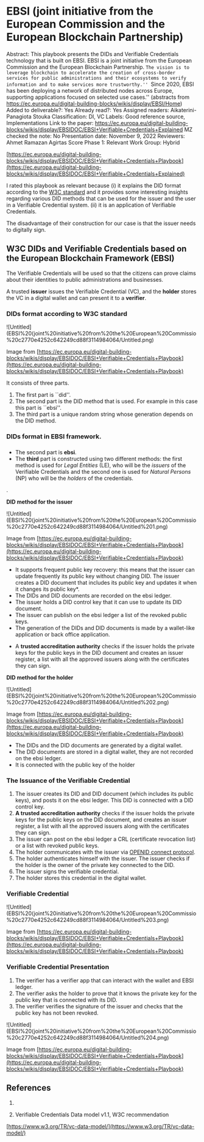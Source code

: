 # EBSI (joint initiative from the European Commission and the European Blockchain Partnership)

Abstract: This playbook presents the DIDs and Verifiable Credentials technology that is built on EBSI. 
EBSI is a joint initiative from the European Commission and the European Blockchain Partnership. ``The vision is to leverage blockchain to accelerate the creation of cross-border services for public administrations and their ecosystems to verify information and to make services more trustworthy.''
``Since 2020, EBSI has been deploying a network of distributed nodes across Europe, supporting applications focused on selected use cases.''  (abstracts from https://ec.europa.eu/digital-building-blocks/wikis/display/EBSI/Home)
Added to deliverable?: Yes
Already read?: Yes
Assigned readers: Aikaterini-Panagiota Stouka
Classification: DI, VC
Labels: Good reference source, Implementations
Link to the paper: https://ec.europa.eu/digital-building-blocks/wikis/display/EBSIDOC/EBSI+Verifiable+Credentials+Explained
MZ checked the note: No
Presentation date: November 9, 2022
Reviewers: Ahmet Ramazan Agirtas
Score Phase 1: Relevant
Work Group: Hybrid

[https://ec.europa.eu/digital-building-blocks/wikis/display/EBSIDOC/EBSI+Verifiable+Credentials+Playbook](https://ec.europa.eu/digital-building-blocks/wikis/display/EBSIDOC/EBSI+Verifiable+Credentials+Explained)

I rated this playbook as relevant because (i) it explains the DID format according to the [W3C standard](https://www.w3.org/TR/vc-data-model/) and it provides some interesting insights regarding various DID methods that can be used for the issuer and the user in a Verifiable Credential system. (ii) it is an application of Verifiable Credentials.

The disadvantage of their construction for our case is that the issuer needs to digitally sign.

## W3C DIDs and Verifiable Credentials based on the European Blockchain Framework (EBSI)

The Verifiable Credentials will be used so that the citizens can prove claims about their identities to public administrations and businesses.

A trusted **issuer** issues the Verifiable Credential (VC), and the **holder** stores the VC in a digital wallet and can present it to a **verifier**.

### DIDs format according to W3C standard

![Untitled](EBSI%20(joint%20initiative%20from%20the%20European%20Commissio%20c2770e4252c642249cd88f3114984064/Untitled.png)

 Image from [https://ec.europa.eu/digital-building-blocks/wikis/display/EBSIDOC/EBSI+Verifiable+Credentials+Playbook](https://ec.europa.eu/digital-building-blocks/wikis/display/EBSIDOC/EBSI+Verifiable+Credentials+Playbook)

It consists of three parts.

1. The first part is ``did''.
2. The second part is the DID method that is used.  For example in this case this part is ``ebsi''.
3. The third part is a unique random string whose generation depends on the DID method.

### DIDs format in EBSI framework.

### 

- The second part is **ebsi**.
- The **third** part is constructed using two different methods:  the first method is used for *Legal Entities* (LE), who will be the *issuers* of the Verifiable Credentials and the second one is used for *Natural Persons* (NP) who will be the *holders* of the credentials.

.  

**DID method for the issuer**

![Untitled](EBSI%20(joint%20initiative%20from%20the%20European%20Commissio%20c2770e4252c642249cd88f3114984064/Untitled%201.png)

Image from [https://ec.europa.eu/digital-building-blocks/wikis/display/EBSIDOC/EBSI+Verifiable+Credentials+Playbook](https://ec.europa.eu/digital-building-blocks/wikis/display/EBSIDOC/EBSI+Verifiable+Credentials+Playbook) 

 

- It supports frequent public key recovery: this means that the issuer can update frequently its public key without changing DID. The issuer creates a DID document that includes its public key and updates it when it changes its public key*.
- The DIDs and  DID documents are recorded on the ebsi ledger.
- The issuer holds a DID control key that it can use to update its DID document.
- The issuer can publish on the ebsi ledger a list of the revoked public keys.
- The generation of the DIDs and DID documents is made by a wallet-like application or back office application.

 * A **trusted accreditation authority** checks if the issuer holds the private keys for the public keys in the DID document and creates an issuer register, a list with all the approved issuers along with the certificates they can sign.

**DID method for the holder** 

![Untitled](EBSI%20(joint%20initiative%20from%20the%20European%20Commissio%20c2770e4252c642249cd88f3114984064/Untitled%202.png)

Image from [https://ec.europa.eu/digital-building-blocks/wikis/display/EBSIDOC/EBSI+Verifiable+Credentials+Playbook](https://ec.europa.eu/digital-building-blocks/wikis/display/EBSIDOC/EBSI+Verifiable+Credentials+Playbook)

- The DIDs and the DID documents are generated by a digital wallet.
- The DID documents are stored in a digital wallet, they are not recorded on the ebsi ledger.
- It is connected with the public key of the holder

### The Issuance of the Verifiable Credential

1. The issuer creates its DID and DID document (which includes its public keys), and posts it on the ebsi ledger. This DID is connected with a DID control key. 
2. **A trusted accreditation authority** checks if the issuer holds the private keys for the public keys on the DID document, and creates an issuer register, a list with all the approved issuers along with the certificates they can sign. 
3. The issuer can post on the ebsi ledger a CRL (certificate revocation list) or a list with revoked public keys. 
4. The holder communicates with the issuer via [OPENID connect protocol](https://openid.net/specs/openid-4-verifiable-credential-issuance-1_0.html). 
5. The holder authenticates himself with the issuer. The issuer checks if the holder is the owner of the private key connected to the DID. 
6. The issuer signs the verifiable credential. 
7. The holder stores this credential in the digital wallet.

### Verifiable Credential

![Untitled](EBSI%20(joint%20initiative%20from%20the%20European%20Commissio%20c2770e4252c642249cd88f3114984064/Untitled%203.png)

Image from [https://ec.europa.eu/digital-building-blocks/wikis/display/EBSIDOC/EBSI+Verifiable+Credentials+Playbook](https://ec.europa.eu/digital-building-blocks/wikis/display/EBSIDOC/EBSI+Verifiable+Credentials+Playbook)

### Verifiable Credential Presentation

1. The verifier has a verifier app that can interact with the wallet and EBSI ledger.
2. The verifier asks the holder to prove that it knows the private key for the public key that is connected with its DID. 
3. The verifier verifies the signature of the issuer and checks that the public key has not been revoked.   

![Untitled](EBSI%20(joint%20initiative%20from%20the%20European%20Commissio%20c2770e4252c642249cd88f3114984064/Untitled%204.png)

  

 Image from [https://ec.europa.eu/digital-building-blocks/wikis/display/EBSIDOC/EBSI+Verifiable+Credentials+Playbook](https://ec.europa.eu/digital-building-blocks/wikis/display/EBSIDOC/EBSI+Verifiable+Credentials+Playbook)

## References

1)

2) Verifiable Credentials Data model v1.1, W3C recommendation

[https://www.w3.org/TR/vc-data-model/](https://www.w3.org/TR/vc-data-model/)

# 

#